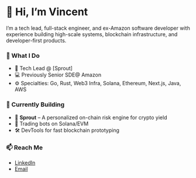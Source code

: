 # 👋 Hi, I’m Vincent

I’m a tech lead, full-stack engineer, and ex-Amazon software developer with experience building high-scale systems, blockchain infrastructure, and developer-first products.

### 🔧 What I Do

- 🚀 Tech Lead @ [Sprout]
- 💻 Previously Senior SDE@ Amazon
- ⚙️  Specialties: Go, Rust, Web3 Infra, Solana, Ethereum, Next.js, Java, AWS

### 🌱 Currently Building

- 🧠 **Sprout** – A personalized on-chain risk engine for crypto yield
- 🤖 Trading bots on Solana/EVM
- 🛠️ DevTools for fast blockchain prototyping

### 📫 Reach Me

- [LinkedIn](https://www.linkedin.com/in/vinceruan/)
- [Email](mailto:wenxuan.blockchain@gmail.com)

